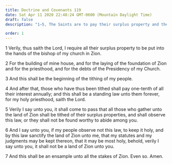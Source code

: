 ```yaml
---
title: Doctrine and Covenants 119
date: Sat Apr 11 2020 22:48:24 GMT-0600 (Mountain Daylight Time)
draft: false
description: "1–5, The Saints are to pay their surplus property and then give, as tithing, one-tenth of their interest annually; 6–7, Such a course will sanctify the land of Zion."

order: 1
---
```

    
1 Verily, thus saith the Lord, I require all their surplus property to be put into the hands of the bishop of my church in Zion.

2 For the building of mine house, and for the laying of the foundation of Zion and for the priesthood, and for the debts of the Presidency of my Church.

3 And this shall be the beginning of the tithing of my people.

4 And after that, those who have thus been tithed shall pay one-tenth of all their interest annually; and this shall be a standing law unto them forever, for my holy priesthood, saith the Lord.

5 Verily I say unto you, it shall come to pass that all those who gather unto the land of Zion shall be tithed of their surplus properties, and shall observe this law, or they shall not be found worthy to abide among you.

6 And I say unto you, if my people observe not this law, to keep it holy, and by this law sanctify the land of Zion unto me, that my statutes and my judgments may be kept thereon, that it may be most holy, behold, verily I say unto you, it shall not be a land of Zion unto you.

7 And this shall be an ensample unto all the stakes of Zion. Even so. Amen.
